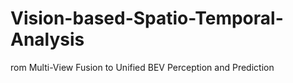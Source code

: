 # Vision-based-Spatio-Temporal-Analysis
rom Multi-View Fusion to Unified BEV Perception and Prediction
